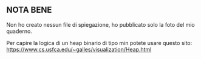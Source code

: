 ## NOTA BENE

Non ho creato nessun file di spiegazione, ho pubblicato solo la foto del mio quaderno.

Per capire la logica di un heap binario di tipo min potete usare questo sito: https://www.cs.usfca.edu/~galles/visualization/Heap.html

